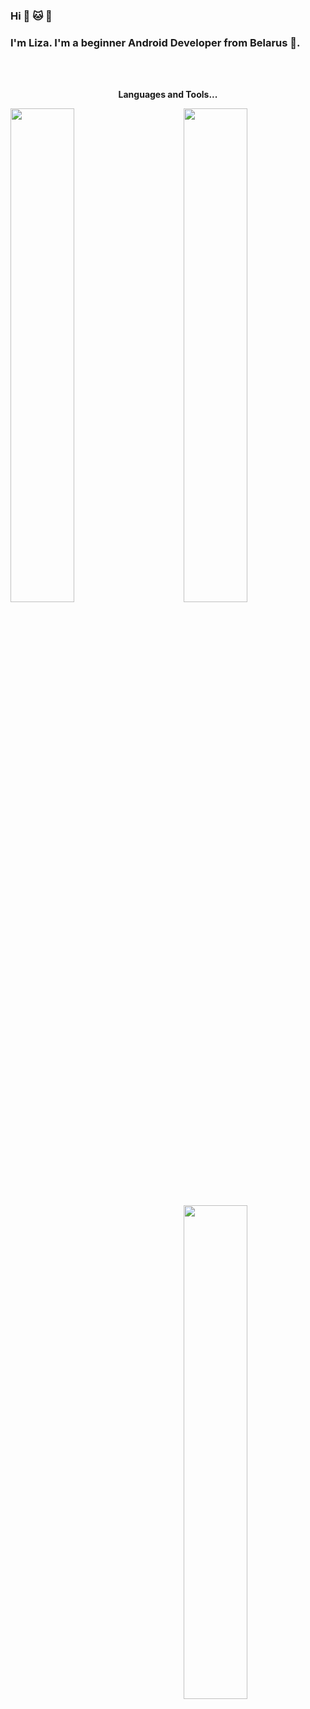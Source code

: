 ### Hi :panda_face: :cat: :dog:
### I'm Liza. I'm a beginner Android Developer from Belarus :city_sunrise:.

<br />
<br />

<p align="center"><b>Languages and Tools...</b></p>

<a href="https://github.com/traven05">
  <img align="left" width="45%" src="https://github-readme-stats.vercel.app/api/wakatime?username=traven05&show_icons=true&hide=contribs,prs&cache_seconds=86400&theme=prussian" />
</a>

<a href="https://github.com/traven05">
  <img align="right" width="45%" src="https://github-readme-stats.vercel.app/api/wakatime?username=traven05&layout=compact&show_icons=true&hide=contribs,prs&cache_seconds=86400&theme=prussian" />
</a>

<a href="https://github.com/traven05">
  <img align="right" width="45%" src="https://github-readme-stats.vercel.app/api?username=traven05&show_icons=true&hide=contribs,prs&cache_seconds=86400&theme=prussian" />
</a>
